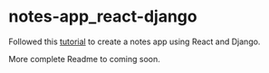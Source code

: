 # notes-app_react-django

Followed this [tutorial](https://www.youtube.com/watch?v=tYKRAXIio28) to create a notes app using React and Django.

More complete Readme to coming soon.
